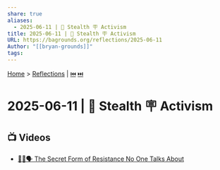 ```yaml
---
share: true
aliases:
  - 2025-06-11 | 🥸 Stealth 🪧 Activism
title: 2025-06-11 | 🥸 Stealth 🪧 Activism
URL: https://bagrounds.org/reflections/2025-06-11
Author: "[[bryan-grounds]]"
tags: 
---
```

[Home](../index.md) > [Reflections](./index.md) | [⏮️](./2025-06-10.md) [⏭️](./2025-06-12.md)  
# 2025-06-11 | 🥸 Stealth 🪧 Activism  
## 📺 Videos  
- [🤫🌱🗣️ The Secret Form of Resistance No One Talks About](../videos/the-secret-form-of-resistance-no-one-talks-about.md)